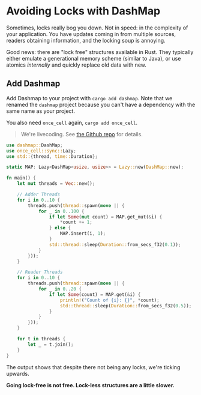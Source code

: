 # Avoiding Locks with DashMap

Sometimes, locks really bog you down. Not in speed: in the complexity of your application. You have updates coming in from multiple sources, readers obtaining information, and the locking soup is annoying.

Good news: there are "lock free" structures available in Rust. They typically either emulate a generational memory scheme (similar to Java), or use atomics *internally* and quickly replace old data with new.

## Add Dashmap

Add Dashmap to your project with `cargo add dashmap`. Note that we renamed the `dashmap` project because you can't have a dependency with the same name as your project.

You also need `once_cell` again, `cargo add once_cell`.

> We're livecoding. See [the Github repo](/src/dashmap/) for details.

```rust
use dashmap::DashMap;
use once_cell::sync::Lazy;
use std::{thread, time::Duration};

static MAP: Lazy<DashMap<usize, usize>> = Lazy::new(DashMap::new);

fn main() {
    let mut threads = Vec::new();

    // Adder Threads
    for i in 0..10 {
        threads.push(thread::spawn(move || {
            for _ in 0..100 {
                if let Some(mut count) = MAP.get_mut(&i) {
                    *count += 1;
                } else {
                    MAP.insert(i, 1);
                }
                std::thread::sleep(Duration::from_secs_f32(0.1));
            }
        }));
    }

    // Reader Threads
    for i in 0..10 {
        threads.push(thread::spawn(move || {
            for _ in 0..20 {
                if let Some(count) = MAP.get(&i) {
                    println!("Count of {i}: {}", *count);
                    std::thread::sleep(Duration::from_secs_f32(0.5));
                }
            }
        }));
    }

    for t in threads {
        let _ = t.join();
    }
}
```

The output shows that despite there not being any locks, we're ticking upwards.

**Going lock-free is not free. Lock-less structures are a little slower.**